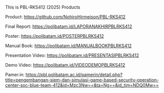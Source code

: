 This is PBL-RKS412 (2025) Products

Product: https://github.com/NohiroHirmeison/PBL-RKS412

Final Report: https://polibatam.id/LAPORANAKHIRPBLRKS412

Poster: https://polibatam.id/POSTERPBLRKS412

Manual Book: https://polibatam.id/MANUALBOOKPBLRKS412

Presentation Video: https://polibatam.id/PRESENTASIPBLRKS412

Demo Video: https://polibatam.id/VIDEODEMOPBLRKS412

Pamer.in: https://pbl.polibatam.ac.id/pamerin/detail.php?title=pengembangan-siem-dan-simulasi-game-based-security-operation-center-soc-blue-team-412&id=Mzc3Nw==&ta=Ng==&id_tim=NDQ0Mw==
